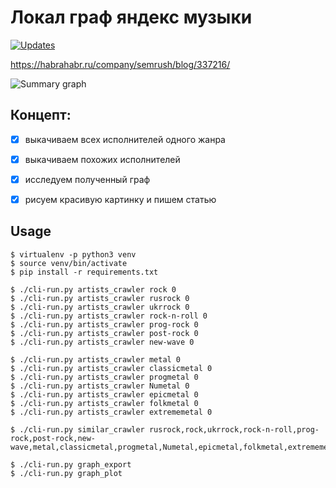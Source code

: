 # Локал граф яндекс музыки
[![Updates](https://pyup.io/repos/github/esemi/ya-local-graph/shield.svg)](https://pyup.io/repos/github/esemi/ya-local-graph/)

https://habrahabr.ru/company/semrush/blog/337216/

![Summary graph](https://habrastorage.org/web/413/ebc/8cd/413ebc8cd62745ae89c51b1b38dc58c9.png)


## Концепт:

- [x] выкачиваем всех исполнителей одного жанра
- [x] выкачиваем похожих исполнителей
- [x] исследуем полученный граф
- [x] рисуем красивую картинку и пишем статью



## Usage

```
$ virtualenv -p python3 venv
$ source venv/bin/activate
$ pip install -r requirements.txt

$ ./cli-run.py artists_crawler rock 0
$ ./cli-run.py artists_crawler rusrock 0
$ ./cli-run.py artists_crawler ukrrock 0
$ ./cli-run.py artists_crawler rock-n-roll 0
$ ./cli-run.py artists_crawler prog-rock 0
$ ./cli-run.py artists_crawler post-rock 0
$ ./cli-run.py artists_crawler new-wave 0

$ ./cli-run.py artists_crawler metal 0
$ ./cli-run.py artists_crawler classicmetal 0
$ ./cli-run.py artists_crawler progmetal 0
$ ./cli-run.py artists_crawler Numetal 0
$ ./cli-run.py artists_crawler epicmetal 0
$ ./cli-run.py artists_crawler folkmetal 0
$ ./cli-run.py artists_crawler extrememetal 0

$ ./cli-run.py similar_crawler rusrock,rock,ukrrock,rock-n-roll,prog-rock,post-rock,new-wave,metal,classicmetal,progmetal,Numetal,epicmetal,folkmetal,extrememetal

$ ./cli-run.py graph_export
$ ./cli-run.py graph_plot
```
